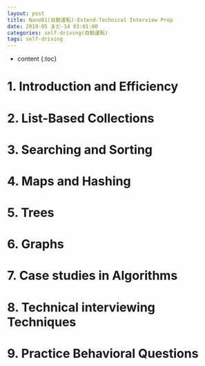 ```yaml
---
layout: post
title: Nano01(自動運転)-Extend-Technical Interview Prep
date: 2019-05 まだ-14 03:01:00
categories: self-driving(自動運転)
tags: self-driving
---
```

* content
{:toc}

# 1. Introduction and Efficiency

# 2. List-Based Collections

# 3. Searching and Sorting

# 4. Maps and Hashing

# 5. Trees

# 6. Graphs

# 7. Case studies in Algorithms

# 8. Technical interviewing Techniques

# 9. Practice Behavioral Questions

